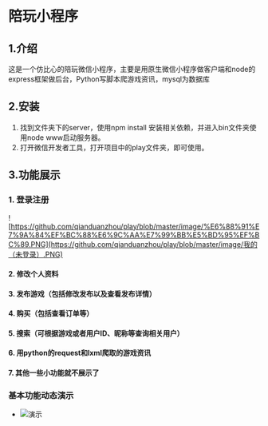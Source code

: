 # 陪玩小程序

## 1.介绍

这是一个仿比心的陪玩微信小程序，主要是用原生微信小程序做客户端和node的express框架做后台，Python写脚本爬游戏资讯，mysql为数据库

## 2.安装

1. 找到文件夹下的server，使用npm install 安装相关依赖，并进入bin文件夹使用node www启动服务器。
2. 打开微信开发者工具，打开项目中的play文件夹，即可使用。

## 3.功能展示

### 1. 登录注册

![https://github.com/qianduanzhou/play/blob/master/image/%E6%88%91%E7%9A%84%EF%BC%88%E6%9C%AA%E7%99%BB%E5%BD%95%EF%BC%89.PNG](https://github.com/qianduanzhou/play/blob/master/image/我的（未登录）.PNG)

#### 2. 修改个人资料
#### 3. 发布游戏（包括修改发布以及查看发布详情）
#### 4. 购买（包括查看订单等）
#### 5. 搜索（可根据游戏或者用户ID、昵称等查询相关用户）
#### 6. 用python的request和lxml爬取的游戏资讯
#### 7. 其他一些小功能就不展示了

### 基本功能动态演示

- ![演示](https://github.com/qianduanzhou/play/blob/master/play/images/play.gif)
